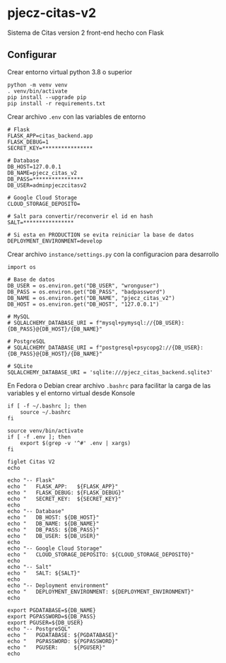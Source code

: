 # pjecz-citas-v2

Sistema de Citas version 2 front-end hecho con Flask

## Configurar

Crear entorno virtual python 3.8 o superior

    python -m venv venv
    . venv/bin/activate
    pip install --upgrade pip
    pip install -r requirements.txt

Crear archivo `.env` con las variables de entorno

    # Flask
    FLASK_APP=citas_backend.app
    FLASK_DEBUG=1
    SECRET_KEY=****************

    # Database
    DB_HOST=127.0.0.1
    DB_NAME=pjecz_citas_v2
    DB_PASS=****************
    DB_USER=adminpjeczcitasv2

    # Google Cloud Storage
    CLOUD_STORAGE_DEPOSITO=

    # Salt para convertir/reconverir el id en hash
    SALT=****************

    # Si esta en PRODUCTION se evita reiniciar la base de datos
    DEPLOYMENT_ENVIRONMENT=develop

Crear archivo `instance/settings.py` con la configuracion para desarrollo

    import os

    # Base de datos
    DB_USER = os.environ.get("DB_USER", "wronguser")
    DB_PASS = os.environ.get("DB_PASS", "badpassword")
    DB_NAME = os.environ.get("DB_NAME", "pjecz_citas_v2")
    DB_HOST = os.environ.get("DB_HOST", "127.0.0.1")

    # MySQL
    # SQLALCHEMY_DATABASE_URI = f"mysql+pymysql://{DB_USER}:{DB_PASS}@{DB_HOST}/{DB_NAME}"

    # PostgreSQL
    # SQLALCHEMY_DATABASE_URI = f"postgresql+psycopg2://{DB_USER}:{DB_PASS}@{DB_HOST}/{DB_NAME}"

    # SQLite
    SQLALCHEMY_DATABASE_URI = 'sqlite:///pjecz_citas_backend.sqlite3'

En Fedora o Debian crear archivo `.bashrc` para facilitar la carga de las variables y el entorno virtual desde Konsole

    if [ -f ~/.bashrc ]; then
        source ~/.bashrc
    fi

    source venv/bin/activate
    if [ -f .env ]; then
        export $(grep -v '^#' .env | xargs)
    fi

    figlet Citas V2
    echo

    echo "-- Flask"
    echo "   FLASK_APP:   ${FLASK_APP}"
    echo "   FLASK_DEBUG: ${FLASK_DEBUG}"
    echo "   SECRET_KEY:  ${SECRET_KEY}"
    echo
    echo "-- Database"
    echo "   DB_HOST: ${DB_HOST}"
    echo "   DB_NAME: ${DB_NAME}"
    echo "   DB_PASS: ${DB_PASS}"
    echo "   DB_USER: ${DB_USER}"
    echo
    echo "-- Google Cloud Storage"
    echo "   CLOUD_STORAGE_DEPOSITO: ${CLOUD_STORAGE_DEPOSITO}"
    echo
    echo "-- Salt"
    echo "   SALT: ${SALT}"
    echo
    echo "-- Deployment environment"
    echo "   DEPLOYMENT_ENVIRONMENT: ${DEPLOYMENT_ENVIRONMENT}"
    echo

    export PGDATABASE=${DB_NAME}
    export PGPASSWORD=${DB_PASS}
    export PGUSER=${DB_USER}
    echo "-- PostgreSQL"
    echo "   PGDATABASE: ${PGDATABASE}"
    echo "   PGPASSWORD: ${PGPASSWORD}"
    echo "   PGUSER:     ${PGUSER}"
    echo
